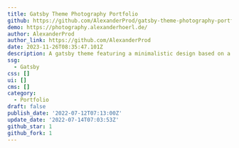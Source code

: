```yaml
---
title: Gatsby Theme Photography Portfolio
github: https://github.com/AlexanderProd/gatsby-theme-photography-portfolio
demo: https://photography.alexanderhoerl.de/
author: AlexanderProd
author_link: https://github.com/AlexanderProd
date: 2023-11-26T08:35:47.101Z
description: A gatsby theme featuring a minimalistic design based on a bold image grid.
ssg:
  - Gatsby
css: []
ui: []
cms: []
category:
  - Portfolio
draft: false
publish_date: '2022-07-12T07:13:00Z'
update_date: '2022-07-14T07:03:53Z'
github_star: 1
github_fork: 1
---
```


